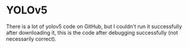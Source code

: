 # YOLOv5
There is a lot of yolov5 code on GitHub, but I couldn't run it successfully after downloading it, this is the code after debugging successfully (not necessarily correct).
